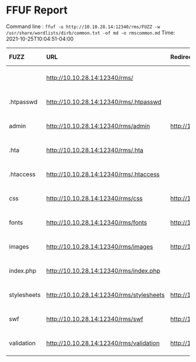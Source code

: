 # FFUF Report

  Command line : `ffuf -u http://10.10.28.14:12340/rms/FUZZ -w /usr/share/wordlists/dirb/common.txt -of md -o rmscommon.md`
  Time: 2021-10-25T10:04:51-04:00

  | FUZZ | URL | Redirectlocation | Position | Status Code | Content Length | Content Words | Content Lines | Content Type | ResultFile |
  | :- | :-- | :--------------- | :---- | :------- | :---------- | :------------- | :------------ | :--------- | :----------- |
  |  | http://10.10.28.14:12340/rms/ |  | 1 | 200 | 5982 | 1573 | 119 | text/html; charset=UTF-8 |  |
  | .htpasswd | http://10.10.28.14:12340/rms/.htpasswd |  | 13 | 403 | 215 | 15 | 9 | text/html; charset=iso-8859-1 |  |
  | admin | http://10.10.28.14:12340/rms/admin | http://10.10.28.14:12340/rms/admin/ | 286 | 301 | 243 | 14 | 8 | text/html; charset=iso-8859-1 |  |
  | .hta | http://10.10.28.14:12340/rms/.hta |  | 11 | 403 | 210 | 15 | 9 | text/html; charset=iso-8859-1 |  |
  | .htaccess | http://10.10.28.14:12340/rms/.htaccess |  | 12 | 403 | 215 | 15 | 9 | text/html; charset=iso-8859-1 |  |
  | css | http://10.10.28.14:12340/rms/css | http://10.10.28.14:12340/rms/css/ | 1114 | 301 | 241 | 14 | 8 | text/html; charset=iso-8859-1 |  |
  | fonts | http://10.10.28.14:12340/rms/fonts | http://10.10.28.14:12340/rms/fonts/ | 1648 | 301 | 243 | 14 | 8 | text/html; charset=iso-8859-1 |  |
  | images | http://10.10.28.14:12340/rms/images | http://10.10.28.14:12340/rms/images/ | 1991 | 301 | 244 | 14 | 8 | text/html; charset=iso-8859-1 |  |
  | index.php | http://10.10.28.14:12340/rms/index.php |  | 2021 | 200 | 5982 | 1573 | 119 | text/html; charset=UTF-8 |  |
  | stylesheets | http://10.10.28.14:12340/rms/stylesheets | http://10.10.28.14:12340/rms/stylesheets/ | 3880 | 301 | 249 | 14 | 8 | text/html; charset=iso-8859-1 |  |
  | swf | http://10.10.28.14:12340/rms/swf | http://10.10.28.14:12340/rms/swf/ | 3927 | 301 | 241 | 14 | 8 | text/html; charset=iso-8859-1 |  |
  | validation | http://10.10.28.14:12340/rms/validation | http://10.10.28.14:12340/rms/validation/ | 4265 | 301 | 248 | 14 | 8 | text/html; charset=iso-8859-1 |  |
  